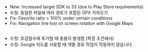 ##
- New: Increased target SDK to 33 (due to Play Store requirements)
- 수정: 동일한 파일에 여러 경로가 포함된 GPX 가져오기
- Fix: Favorite ratio > 100% under certain conditions
- Fix: Navigation line lost on screen rotation with Google Maps

##
- 수정: 호감점수에 추가할 때 충돌이 발생함 (특정 조건에서)
- 수정: Google 지도를 사용할 때 개별 경로 작업이 작동하지 않습니다.
